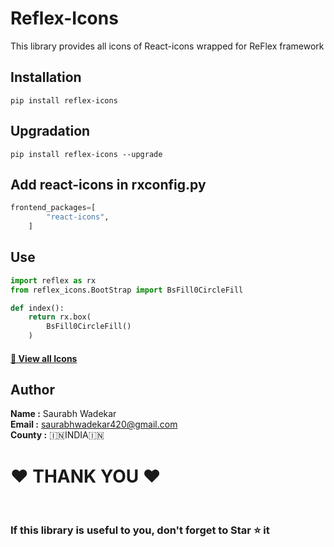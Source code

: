 # Reflex-Icons
 This library provides all icons of React-icons wrapped for ReFlex framework

## Installation
```
pip install reflex-icons
```

## Upgradation
```
pip install reflex-icons --upgrade
```

## Add react-icons in rxconfig.py
```python
frontend_packages=[
        "react-icons",
    ]
```
## Use
```python
import reflex as rx
from reflex_icons.BootStrap import BsFill0CircleFill

def index():
    return rx.box(
        BsFill0CircleFill()
    )
```



#### [📖 View all Icons ](https://react-icons.github.io/react-icons)


## Author

<b>Name :</b> Saurabh Wadekar<br>
<b>Email :</b> saurabhwadekar420@gmail.com<br>
<b>County :</b> 🇮🇳INDIA🇮🇳<br>

<h1>❤️ THANK YOU ❤️</h1><br> 
<h3>If this library is useful to you, don't forget to <b>Star ⭐</b> it</h3>


